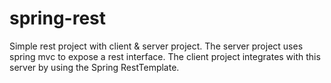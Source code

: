 spring-rest
===========

Simple rest project with client & server project. The server project uses
spring mvc to expose a rest interface. The client project integrates with
this server by using the Spring RestTemplate.